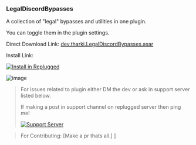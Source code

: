 ### LegalDiscordBypasses

A collection of "legal" bypasses and utilities in one plugin.

You can toggle them in the plugin settings.

Direct Download Link: [dev.tharki.LegalDiscordBypasses.asar](https://github.com/Tharki-God/LegalDiscordBypasses/releases/latest/download/dev.tharki.LegalDiscordBypasses.asar)

Install Link:


[![Install in Replugged](https://img.shields.io/badge/-Install%20in%20Replugged-blue?style=for-the-badge&logo=none)](https://replugged.dev/install?identifier=Tharki-God/LegalDiscordBypasses&source=github)

![image](https://tharki-god.github.io/files-random-host/bdpluginsassets/legalbypass.png)

> For issues related to plugin either DM the dev or ask in support server listed below.
>
>If making a post in support channel on replugged server then ping me!
>
> [![Support Server](https://discordapp.com/api/guilds/919649417005506600/widget.png?style=banner3)](https://discord.gg/SgKSKyh9gY)

> For Contributing: [Make a pr thats all.]
]
